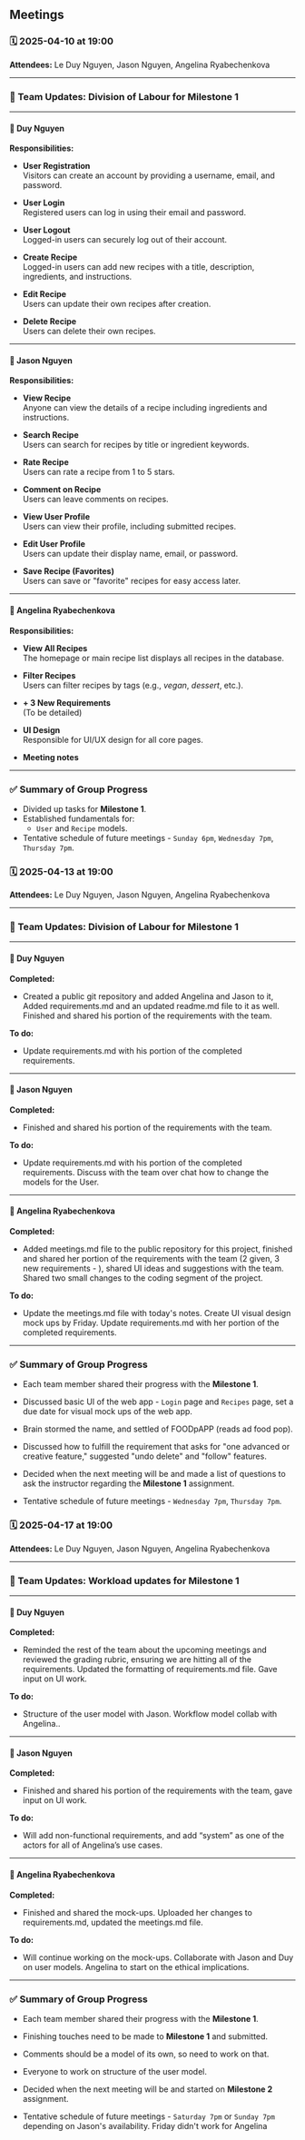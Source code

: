 ## Meetings

### 🗓️ 2025-04-10 at 19:00  
**Attendees:** Le Duy Nguyen, Jason Nguyen, Angelina Ryabechenkova

---

### 🔄 Team Updates: Division of Labour for Milestone 1

---

#### 👤 Duy Nguyen  
**Responsibilities:**

- **User Registration**  
  Visitors can create an account by providing a username, email, and password.

- **User Login**  
  Registered users can log in using their email and password.

- **User Logout**  
  Logged-in users can securely log out of their account.

- **Create Recipe**  
  Logged-in users can add new recipes with a title, description, ingredients, and instructions.

- **Edit Recipe**  
  Users can update their own recipes after creation.

- **Delete Recipe**  
  Users can delete their own recipes.

---

#### 👤 Jason Nguyen  
**Responsibilities:**

- **View Recipe**  
  Anyone can view the details of a recipe including ingredients and instructions.

- **Search Recipe**  
  Users can search for recipes by title or ingredient keywords.

- **Rate Recipe**  
  Users can rate a recipe from 1 to 5 stars.

- **Comment on Recipe**  
  Users can leave comments on recipes.

- **View User Profile**  
  Users can view their profile, including submitted recipes.

- **Edit User Profile**  
  Users can update their display name, email, or password.

- **Save Recipe (Favorites)**  
  Users can save or "favorite" recipes for easy access later.

---

#### 👤 Angelina Ryabechenkova  
**Responsibilities:**

- **View All Recipes**  
  The homepage or main recipe list displays all recipes in the database.

- **Filter Recipes**  
  Users can filter recipes by tags (e.g., *vegan*, *dessert*, etc.).

- **+ 3 New Requirements**  
  (To be detailed)

- **UI Design**  
  Responsible for UI/UX design for all core pages.

- **Meeting notes**

---

### ✅ Summary of Group Progress

- Divided up tasks for **Milestone 1**.
- Established fundamentals for:
  - `User` and `Recipe` models.
- Tentative schedule of future meetings - `Sunday 6pm`, `Wednesday 7pm`, `Thursday 7pm`.


### 🗓️ 2025-04-13 at 19:00  
**Attendees:** Le Duy Nguyen, Jason Nguyen, Angelina Ryabechenkova

---

### 🔄 Team Updates: Division of Labour for Milestone 1

---

#### 👤 Duy Nguyen  
**Completed:**

- Created a public git repository and added Angelina and Jason to it, Added requirements.md and an updated readme.md file to it as well. Finished and shared his portion of the requirements with the team.

**To do:**
- Update requirements.md with his portion of the completed requirements.
---

#### 👤 Jason Nguyen  
**Completed:**

-  Finished and shared his portion of the requirements with the team.

**To do:**
- Update requirements.md with his portion of the completed requirements. Discuss with the team over chat how to change the models for the User.



---

#### 👤 Angelina Ryabechenkova  
**Completed:**

- Added meetings.md file to the public repository for this project, finished and shared her portion of the requirements with the team (2 given, 3 new requirements - ), shared UI ideas and suggestions with the team. Shared two small changes to the coding segment of the project.

**To do:**
- Update the meetings.md file with today's notes. Create UI visual design mock ups by Friday. Update requirements.md with her portion of the completed requirements.

---

### ✅ Summary of Group Progress

- Each team member shared their progress with the **Milestone 1**.
- Discussed basic UI of the web app - `Login` page and `Recipes` page, set a due date for visual mock ups of the web app.
- Brain stormed the name, and settled of FOODpAPP (reads ad food pop).
- Discussed how to fulfill the requirement that asks for "one advanced or creative feature," suggested "undo delete" and "follow" features.
- Decided when the next meeting will be and made a list of questions to ask the instructor regarding the **Milestone 1** assignment.

- Tentative schedule of future meetings - `Wednesday 7pm`, `Thursday 7pm`.

### 🗓️ 2025-04-17 at 19:00  
**Attendees:** Le Duy Nguyen, Jason Nguyen, Angelina Ryabechenkova

---

### 🔄 Team Updates: Workload updates for Milestone 1

---

#### 👤 Duy Nguyen  
**Completed:**

- Reminded the rest of the team about the upcoming meetings and reviewed the grading rubric, ensuring we are hitting all of the requirements. Updated the formatting of requirements.md file. Gave input on UI work.

**To do:**
- Structure of the user model with Jason. Workflow model collab with Angelina..

---

#### 👤 Jason Nguyen  
**Completed:**

-  Finished and shared his portion of the requirements with the team, gave input on UI work.

**To do:**
- Will add non-functional requirements, and add “system” as one of the actors for all of Angelina’s use cases. 



---

#### 👤 Angelina Ryabechenkova  
**Completed:**

- Finished and shared the mock-ups. Uploaded her changes to requirements.md, updated the meetings.md file. 

**To do:**
- Will continue working on the mock-ups. Collaborate with Jason and Duy on user models. Angelina to start on the ethical implications. 

---

### ✅ Summary of Group Progress

- Each team member shared their progress with the **Milestone 1**.
- Finishing touches need to be made to **Milestone 1** and submitted.
- Comments should be a model of its own, so need to work on that.
- Everyone to work on structure of the user model.
- Decided when the next meeting will be and started on **Milestone 2** assignment.

- Tentative schedule of future meetings - `Saturday 7pm` or `Sunday 7pm` depending on Jason's availability. Friday didn't work for Angelina

